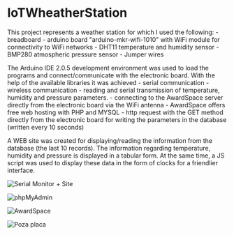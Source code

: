 # IoTWheatherStation
This project represents a weather station for which I used the following:
    - breadboard
    - arduino board "arduino-mkr-wifi-1010" with WiFi module for connectivity to WiFi networks
    - DHT11 temperature and humidity sensor
    - BMP280 atmospheric pressure sensor
    - Jumper wires

The Arduino IDE 2.0.5 development environment was used to load the programs and connect/communicate with the electronic board. With the help of the available libraries it was achieved
    - serial communication
    - wireless communication
    - reading and serial transmission of temperature, humidity and pressure parameters.
    - connecting to the AwardSpace server directly from the electronic board via the WiFi antenna 
        - AwardSpace offers free web hosting with PHP and MYSQL
    - http request with the GET method directly from the electronic board for writing the parameters in the database (written every 10 seconds)

A WEB site was created for displaying/reading the information from the database (the last 10 records). The information regarding temperature, humidity and pressure is displayed in a tabular form. At the same time, a JS script was used to display these data in the form of clocks for a friendlier interface.


![Serial Monitor + Site](https://github.com/TrifanLucian/IoTWheatherStation/assets/111199896/fcf51438-ab5e-414b-8d56-3efc2e83e63f)

![phpMyAdmin](https://github.com/TrifanLucian/IoTWheatherStation/assets/111199896/e2d15371-5c93-4f7a-b3ce-2cea422ac655)

![AwardSpace](https://github.com/TrifanLucian/IoTWheatherStation/assets/111199896/452f3554-3426-4b70-91d6-1e70630c51d4)

![Poza placa](https://github.com/TrifanLucian/IoTWheatherStation/assets/111199896/dacf0975-da27-42c5-9fef-ec7f3f5987fc)
